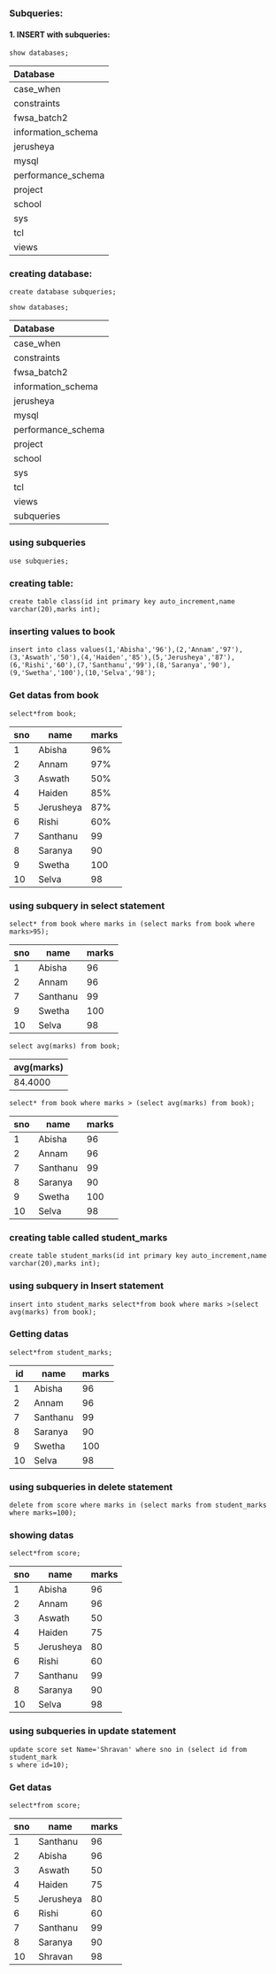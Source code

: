 ### Subqueries:

#### 1. INSERT with subqueries:

```
show databases;
```

| Database           |
|:-------------------|
| case_when          |
| constraints        |
| fwsa_batch2        |
| information_schema |
| jerusheya          |
| mysql              |
| performance_schema |
| project            |
| school             |
| sys                |
| tcl                |
| views              |


### creating database:
```
create database subqueries;
```
```
show databases;
```

| Database           |
|:-------------------|
| case_when          |
| constraints        |
| fwsa_batch2        |
| information_schema |
| jerusheya          |
| mysql              |
| performance_schema |
| project            |
| school             |
| sys                |
| tcl                |
| views              |
| subqueries         |

### using subqueries
```
use subqueries;
```
### creating table:
```
create table class(id int primary key auto_increment,name varchar(20),marks int);
```
### inserting values to book
```
insert into class values(1,'Abisha','96'),(2,'Annam','97'),(3,'Aswath','50'),(4,'Haiden','85'),(5,'Jerusheya','87'),(6,'Rishi','60'),(7,'Santhanu','99'),(8,'Saranya','90'),(9,'Swetha','100'),(10,'Selva','98');
```
### Get datas from book
```
select*from book;
```

| sno | name      | marks |
|-----|-----------|-------|
|   1 | Abisha    | 96%   |
|   2 | Annam     | 97%   |
|   3 | Aswath    | 50%   |
|   4 | Haiden    | 85%   |
|   5 | Jerusheya | 87%   |
|   6 | Rishi     | 60%   |
|   7 | Santhanu  | 99    |
|   8 | Saranya   | 90    |
|   9 | Swetha    | 100   |
|  10 | Selva     | 98    |
### using subquery in select statement
```
select* from book where marks in (select marks from book where marks>95);
```

| sno | name     | marks |
|-----|----------|-------|
|   1 | Abisha   |    96 |
|   2 | Annam    |    96 |
|   7 | Santhanu |    99 |
|   9 | Swetha   |   100 |
|  10 | Selva    |    98 |
```
select avg(marks) from book;
```

| avg(marks) |
|------------|
|    84.4000 |

```
select* from book where marks > (select avg(marks) from book);
```

| sno | name     | marks |
|-----|----------|-------|
|   1 | Abisha   |    96 |
|   2 | Annam    |    96 |
|   7 | Santhanu |    99 |
|   8 | Saranya  |    90 |
|   9 | Swetha   |   100 |
|  10 | Selva    |    98 |
### creating table called student_marks
```
create table student_marks(id int primary key auto_increment,name varchar(20),marks int);
```
### using subquery in Insert statement
```
insert into student_marks select*from book where marks >(select avg(marks) from book);
```
### Getting datas
```
select*from student_marks;
```
| id | name     | marks |
|----|----------|-------|
|  1 | Abisha   |    96 |
|  2 | Annam    |    96 |
|  7 | Santhanu |    99 |
|  8 | Saranya  |    90 |
|  9 | Swetha   |   100 |
| 10 | Selva    |    98 |
### using subqueries in delete statement
```
delete from score where marks in (select marks from student_marks where marks=100);
```
### showing datas
```
select*from score;
```

| sno | name      | marks |
|-----|-----------|-------|
|   1 | Abisha    |    96 |
|   2 | Annam     |    96 |
|   3 | Aswath    |    50 |
|   4 | Haiden    |    75 |
|   5 | Jerusheya |    80 |
|   6 | Rishi     |    60 |
|   7 | Santhanu  |    99 |
|   8 | Saranya   |    90 |
|  10 | Selva     |    98 |
### using subqueries in update statement
```
update score set Name='Shravan' where sno in (select id from student_mark
s where id=10);
```
### Get datas
```
select*from score;
```

| sno | name      | marks |
|-----|-----------|-------|
|   1 | Santhanu  |    96 |
|   2 | Abisha    |    96 |
|   3 | Aswath    |    50 |
|   4 | Haiden    |    75 |
|   5 | Jerusheya |    80 |
|   6 | Rishi     |    60 |
|   7 | Santhanu  |    99 |
|   8 | Saranya   |    90 |
|  10 | Shravan   |    98 |


